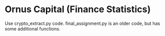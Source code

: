 # Ornus Capital (Finance Statistics)

Use crypto_extract.py code. final_assignment.py is an older code, but has some additional functions.
